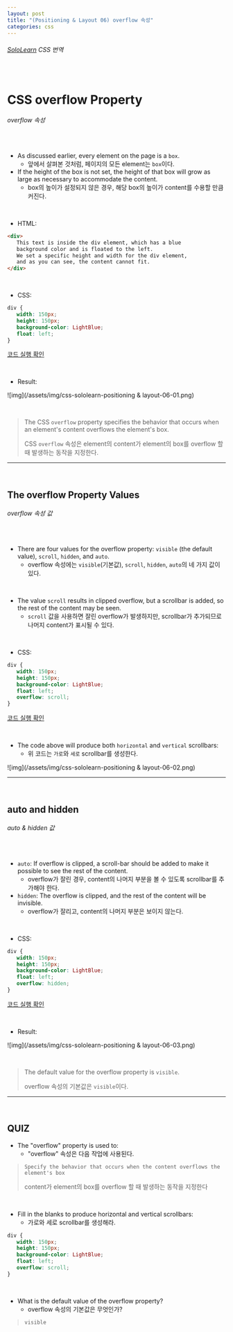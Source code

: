 ```yaml
---
layout: post
title: "(Positioning & Layout 06) overflow 속성"
categories: css
---
```


###### [SoloLearn](https://www.sololearn.com/) CSS 번역

<br>

# CSS overflow Property

###### overflow 속성

<br>

- As discussed earlier, every element on the page is a `box`.
  - 앞에서 살펴본 것처럼, 페이지의 모든 element는 `box`이다.
- If the height of the box is not set, the height of that box will grow as large as necessary to accommodate the content.
  - box의 높이가 설정되지 않은 경우, 해당 box의 높이가 content를 수용할 만큼 커진다.

<br>

- HTML:

```html
<div>
   This text is inside the div element, which has a blue
   background color and is floated to the left.
   We set a specific height and width for the div element,
   and as you can see, the content cannot fit.
</div>
```

<br>

- CSS:

```css
div {
   width: 150px;
   height: 150px;
   background-color: LightBlue;
   float: left;
}
```

[코드 실행 확인](https://code.sololearn.com/574/#css)

<br>

- Result:

![img](/assets/img/css-sololearn-positioning & layout-06-01.png)

<br>

> The CSS `overflow` property specifies the behavior that occurs when an element's content overflows the element's box.
>
> CSS `overflow` 속성은 element의 content가 element의 box를 overflow 할 때 발생하는 동작을 지정한다.

------

<br>

## The overflow Property Values

###### overflow 속성 값

<br>

- There are four values for the overflow property: `visible` (the default value), `scroll`, `hidden`, and `auto`.
  - overflow 속성에는 `visible`(기본값), `scroll`, `hidden`, `auto`의 네 가지 값이 있다.

<br>

- The value `scroll` results in clipped overflow, but a scrollbar is added, so the rest of the content may be seen.
  - `scroll` 값을 사용하면 잘린 overflow가 발생하지만, scrollbar가 추가되므로 나머지 content가 표시될 수 있다.

<br>

- CSS:

```css
div {
   width: 150px;
   height: 150px;
   background-color: LightBlue;
   float: left;
   overflow: scroll;
}
```

[코드 실행 확인](https://code.sololearn.com/575/#css)

<br>

- The code above will produce both `horizontal` and `vertical` scrollbars:
  - 위 코드는 `가로`와 `세로` scrollbar를 생성한다.

![img](/assets/img/css-sololearn-positioning & layout-06-02.png)

------

<br>

## auto and hidden

###### auto & hidden 값

<br>

- `auto`: If overflow is clipped, a scroll-bar should be added to make it possible to see the rest of the content.
  - overflow가 잘린 경우, content의 나머지 부분을 볼 수 있도록 scrollbar를 추가해야 한다.
- `hidden`: The overflow is clipped, and the rest of the content will be invisible.
  - overflow가 잘리고, content의 나머지 부분은 보이지 않는다.

<br>

- CSS:

```css
div {
   width: 150px;
   height: 150px;
   background-color: LightBlue;
   float: left;
   overflow: hidden;
}
```

[코드 실행 확인](https://code.sololearn.com/576/#css)

<br>

- Result:

![img](/assets/img/css-sololearn-positioning & layout-06-03.png)

<br>

> The default value for the overflow property is `visible`.
>
> overflow 속성의 기본값은 `visible`이다.

------

<br>

## QUIZ

- The "overflow" property is used to:
  - "overflow" 속성은 다음 작업에 사용된다.

> `Specify the behavior that occurs when the content overflows the element's box`
>
> content가 element의 box를 overflow 할 때 발생하는 동작을 지정한다

<br>

- Fill in the blanks to produce horizontal and vertical scrollbars:
  - 가로와 세로 scrollbar를 생성해라.

```css
div {
   width: 150px;
   height: 150px;
   background-color: LightBlue;
   float: left;
   overflow: scroll;
}
```

<Br>

- What is the default value of the overflow property?
  - overflow 속성의 기본값은 무엇인가?

> `visible`

<br>
